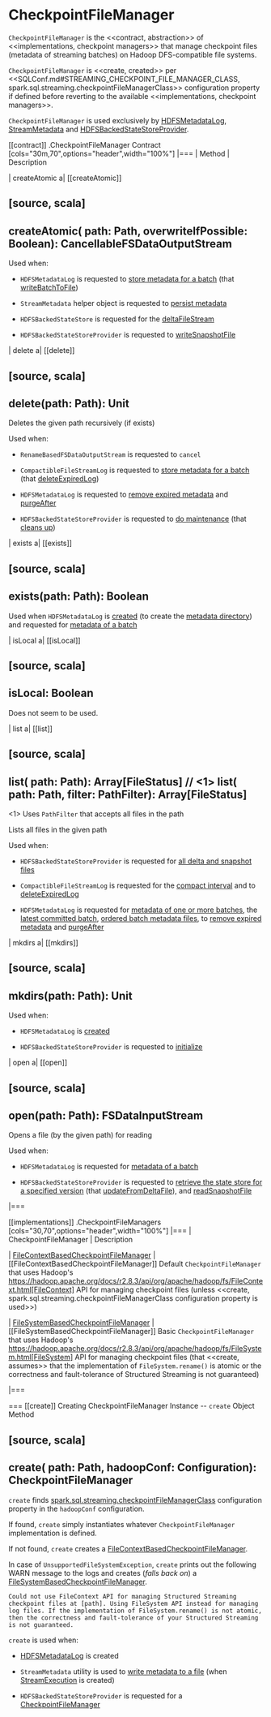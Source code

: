 # CheckpointFileManager

`CheckpointFileManager` is the <<contract, abstraction>> of <<implementations, checkpoint managers>> that manage checkpoint files (metadata of streaming batches) on Hadoop DFS-compatible file systems.

`CheckpointFileManager` is <<create, created>> per <<SQLConf.md#STREAMING_CHECKPOINT_FILE_MANAGER_CLASS, spark.sql.streaming.checkpointFileManagerClass>> configuration property if defined before reverting to the available <<implementations, checkpoint managers>>.

`CheckpointFileManager` is used exclusively by [HDFSMetadataLog](HDFSMetadataLog.md), [StreamMetadata](StreamMetadata.md) and [HDFSBackedStateStoreProvider](HDFSBackedStateStoreProvider.md).

[[contract]]
.CheckpointFileManager Contract
[cols="30m,70",options="header",width="100%"]
|===
| Method
| Description

| createAtomic
a| [[createAtomic]]

[source, scala]
----
createAtomic(
  path: Path,
  overwriteIfPossible: Boolean): CancellableFSDataOutputStream
----

Used when:

* `HDFSMetadataLog` is requested to [store metadata for a batch](HDFSMetadataLog.md#add) (that [writeBatchToFile](HDFSMetadataLog.md#writeBatchToFile))

* `StreamMetadata` helper object is requested to [persist metadata](StreamMetadata.md#write)

* `HDFSBackedStateStore` is requested for the [deltaFileStream](HDFSBackedStateStore.md#deltaFileStream)

* `HDFSBackedStateStoreProvider` is requested to [writeSnapshotFile](HDFSBackedStateStoreProvider.md#writeSnapshotFile)

| delete
a| [[delete]]

[source, scala]
----
delete(path: Path): Unit
----

Deletes the given path recursively (if exists)

Used when:

* `RenameBasedFSDataOutputStream` is requested to `cancel`

* `CompactibleFileStreamLog` is requested to [store metadata for a batch](datasources/file/CompactibleFileStreamLog.md#add) (that [deleteExpiredLog](datasources/file/CompactibleFileStreamLog.md#deleteExpiredLog))

* `HDFSMetadataLog` is requested to [remove expired metadata](HDFSMetadataLog.md#purge) and [purgeAfter](HDFSMetadataLog.md#purgeAfter)

* `HDFSBackedStateStoreProvider` is requested to [do maintenance](HDFSBackedStateStoreProvider.md#doMaintenance) (that [cleans up](HDFSBackedStateStoreProvider.md#cleanup))

| exists
a| [[exists]]

[source, scala]
----
exists(path: Path): Boolean
----

Used when `HDFSMetadataLog` is [created](HDFSMetadataLog.md) (to create the [metadata directory](HDFSMetadataLog.md#metadataPath)) and requested for [metadata of a batch](HDFSMetadataLog.md#get)

| isLocal
a| [[isLocal]]

[source, scala]
----
isLocal: Boolean
----

Does not seem to be used.

| list
a| [[list]]

[source, scala]
----
list(
  path: Path): Array[FileStatus] // <1>
list(
  path: Path,
  filter: PathFilter): Array[FileStatus]
----
<1> Uses `PathFilter` that accepts all files in the path

Lists all files in the given path

Used when:

* `HDFSBackedStateStoreProvider` is requested for [all delta and snapshot files](HDFSBackedStateStoreProvider.md#fetchFiles)

* `CompactibleFileStreamLog` is requested for the [compact interval](datasources/file/CompactibleFileStreamLog.md#compactInterval) and to [deleteExpiredLog](datasources/file/CompactibleFileStreamLog.md#deleteExpiredLog)

* `HDFSMetadataLog` is requested for [metadata of one or more batches](HDFSMetadataLog.md#get-range), the [latest committed batch](HDFSMetadataLog.md#getLatest), [ordered batch metadata files](HDFSMetadataLog.md#getOrderedBatchFiles), to [remove expired metadata](HDFSMetadataLog.md#purge) and [purgeAfter](HDFSMetadataLog.md#purgeAfter)

| mkdirs
a| [[mkdirs]]

[source, scala]
----
mkdirs(path: Path): Unit
----

Used when:

* `HDFSMetadataLog` is [created](HDFSMetadataLog.md)

* `HDFSBackedStateStoreProvider` is requested to [initialize](HDFSBackedStateStoreProvider.md#init)

| open
a| [[open]]

[source, scala]
----
open(path: Path): FSDataInputStream
----

Opens a file (by the given path) for reading

Used when:

* `HDFSMetadataLog` is requested for [metadata of a batch](HDFSMetadataLog.md#get)

* `HDFSBackedStateStoreProvider` is requested to [retrieve the state store for a specified version](HDFSBackedStateStoreProvider.md#getStore) (that [updateFromDeltaFile](HDFSBackedStateStoreProvider.md#updateFromDeltaFile)), and [readSnapshotFile](HDFSBackedStateStoreProvider.md#readSnapshotFile)

|===

[[implementations]]
.CheckpointFileManagers
[cols="30,70",options="header",width="100%"]
|===
| CheckpointFileManager
| Description

| [FileContextBasedCheckpointFileManager](FileContextBasedCheckpointFileManager.md)
| [[FileContextBasedCheckpointFileManager]] Default `CheckpointFileManager` that uses Hadoop's https://hadoop.apache.org/docs/r2.8.3/api/org/apache/hadoop/fs/FileContext.html[FileContext] API for managing checkpoint files (unless <<create, spark.sql.streaming.checkpointFileManagerClass configuration property is used>>)

| [FileSystemBasedCheckpointFileManager](FileSystemBasedCheckpointFileManager.md)
| [[FileSystemBasedCheckpointFileManager]] Basic `CheckpointFileManager` that uses Hadoop's https://hadoop.apache.org/docs/r2.8.3/api/org/apache/hadoop/fs/FileSystem.html[FileSystem] API for managing checkpoint files (that <<create, assumes>> that the implementation of `FileSystem.rename()` is atomic or the correctness and fault-tolerance of Structured Streaming is not guaranteed)

|===

=== [[create]] Creating CheckpointFileManager Instance -- `create` Object Method

[source, scala]
----
create(
  path: Path,
  hadoopConf: Configuration): CheckpointFileManager
----

`create` finds [spark.sql.streaming.checkpointFileManagerClass](SQLConf.md#STREAMING_CHECKPOINT_FILE_MANAGER_CLASS) configuration property in the `hadoopConf` configuration.

If found, `create` simply instantiates whatever `CheckpointFileManager` implementation is defined.

If not found, `create` creates a [FileContextBasedCheckpointFileManager](FileContextBasedCheckpointFileManager.md).

In case of `UnsupportedFileSystemException`, `create` prints out the following WARN message to the logs and creates (_falls back on_) a [FileSystemBasedCheckpointFileManager](FileSystemBasedCheckpointFileManager.md).

```text
Could not use FileContext API for managing Structured Streaming checkpoint files at [path]. Using FileSystem API instead for managing log files. If the implementation of FileSystem.rename() is not atomic, then the correctness and fault-tolerance of your Structured Streaming is not guaranteed.
```

`create` is used when:

* [HDFSMetadataLog](HDFSMetadataLog.md) is created

* `StreamMetadata` utility is used to [write metadata to a file](StreamMetadata.md#write) (when [StreamExecution](StreamExecution.md) is created)

* `HDFSBackedStateStoreProvider` is requested for a [CheckpointFileManager](HDFSBackedStateStoreProvider.md#fm)
